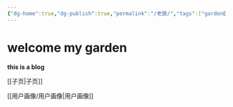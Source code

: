 ```yaml
---
{"dg-home":true,"dg-publish":true,"permalink":"/老狼/","tags":["gardenEntry"],"dgPassFrontmatter":true,"noteIcon":"","created":"2023-09-23T07:51:56.061+08:00","updated":"2023-09-23T08:13:32.548+08:00"}
---
```



# welcome my garden

**this is a blog**

[[子页\|子页]]

[[用户画像/用户画像\|用户画像]]